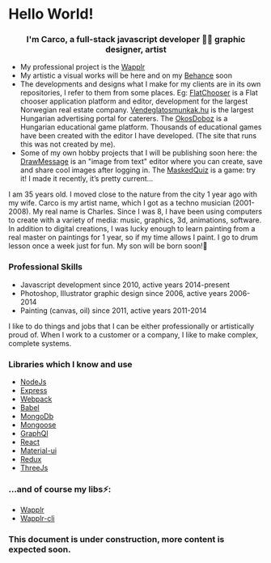 # Hello World!

### <div align="center">I'm Carco, a full-stack javascript developer 👨‍💻 graphic designer, artist</div>

- My professional project is the [Wapplr](https://github.com/wapplr)
- My artistic a visual works will be here and on my [Behance](https://www.behance.net/C4RC0) soon
- The developments and designs what I make for my clients are in its own repositories, I refer to them from some places. Eg: [FlatChooser](https://flatchooser.reeltime.no/) is a Flat chooser application platform and editor, development for the largest Norwegian real estate company. [Vendeglatosmunkak.hu](https://vendeglatosmunkak.hu/) is the largest Hungarian advertising portal for caterers. The [OkosDoboz](http://www.okosdoboz.hu/hu-hu/Exercises/Index?classes=1&topic=819) is a Hungarian educational game platform. Thousands of educational games have been created with the editor I have developed. (The site that runs this was not created by me).
- Some of my own hobby projects that I will be publishing soon here: the [DrawMessage](https://drawmessage.com/) is an "image from text" editor where you can create, save and share cool images after logging in. The [MaskedQuiz](https://maskedquiz.com/) is a game: try it! I made it recently, it’s pretty current...

I am 35 years old. I moved close to the nature from the city 1 year ago with my wife. 
Carco is my artist name, which I got as a techno musician (2001-2008). My real name is Charles. 
Since I was 8, I have been using computers to create with a variety of media: music, graphics, 3d, animations, software. 
In addition to digital creations, I was lucky enough to learn painting from a real master on paintings for 1 year, so if my time allows I paint. 
I go to drum lesson once a week just for fun.
My son will be born soon!:baby:

### Professional Skills

- Javascript development since 2010, active years 2014-present
- Photoshop, Illustrator graphic design since 2006, active years 2006-2014
- Painting (canvas, oil) since 2011, active years 2011-2014

I like to do things and jobs that I can be either professionally or artistically proud of. When I work to a customer or a company, I like to make complex, complete systems. 

### Libraries which I know and use

- [NodeJs](https://github.com/nodejs) 
- [Express](https://github.com/expressjs/express)
- [Webpack](https://github.com/webpack/webpack)
- [Babel](https://github.com/babel/babel)
- [MongoDb](https://github.com/mongodb)
- [Mongoose](https://github.com/Automattic/mongoose)
- [GraphQl](https://github.com/graphql)
- [React](https://github.com/facebook/react)
- [Material-ui](https://github.com/mui-org/material-ui)
- [Redux](https://github.com/reduxjs/redux)
- [ThreeJs](https://github.com/mrdoob/three.js/)

### ...and of course my libs⚡:

- [Wapplr](https://github.com/wapplr/wapplr) 
- [Wapplr-cli](https://github.com/wapplr/wapplr-cli) 

### This document is under construction, more content is expected soon.


<!--
**C4RC0/C4RC0** is a ✨ _special_ ✨ repository because its `README.md` (this file) appears on your GitHub profile.

Here are some ideas to get you started:

- 🔭 I’m currently working on ...
- 🌱 I’m currently learning ...
- 👯 I’m looking to collaborate on ...
- 🤔 I’m looking for help with ...
- 💬 Ask me about ...
- 📫 How to reach me: ...
- 😄 Pronouns: ...
- ⚡ Fun fact: ...
-->
